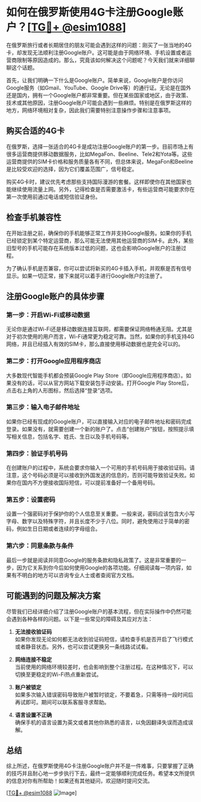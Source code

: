 # 如何在俄罗斯使用4G卡注册Google账户？[[TG💪+ @esim1088](https://t.me/s/esim1088)]

在俄罗斯旅行或者长期居住的朋友可能会遇到这样的问题：刚买了一张当地的4G卡，却发现无法顺利注册Google账户。这可能是由于网络环境、手机设置或者运营商限制等原因造成的。那么，究竟该如何解决这个问题呢？今天我们就来详细聊聊这个话题。

首先，让我们明确一下什么是Google账户。简单来说，Google账户是你访问Google服务（如Gmail、YouTube、Google Drive等）的通行证。无论是在国外还是国内，拥有一个Google账户都非常重要。但在某些国家或地区，由于政策、技术或其他原因，注册Google账户可能会遇到一些麻烦。特别是在俄罗斯这样的地方，网络环境相对复杂，因此我们需要特别注意操作步骤和注意事项。

## 购买合适的4G卡

在俄罗斯，选择一张适合的4G卡是成功注册Google账户的第一步。目前市场上有很多运营商提供移动数据服务，比如MegaFon、Beeline、Tele2和Yota等。这些运营商提供的SIM卡价格和服务质量各有不同，但总体来说，MegaFon和Beeline是比较受欢迎的选择，因为它们覆盖范围广，信号稳定。

购买4G卡时，建议优先考虑那些支持国际漫游的套餐。这样即使你在其他国家也能继续使用流量上网。另外，记得检查是否需要激活卡，有些运营商可能要求你在第一次使用前通过电话或短信验证身份。

## 检查手机兼容性

在开始注册之前，确保你的手机能够正常工作并支持Google服务。如果你的手机已经锁定到某个特定运营商，那么可能无法使用其他运营商的SIM卡。此外，某些旧型号的手机可能存在系统版本过低的问题，这也会影响Google账户的注册过程。

为了确认手机是否兼容，你可以尝试将新买的4G卡插入手机，并观察是否有信号显示。如果一切正常，接下来就可以着手进行Google账户的注册了。

## 注册Google账户的具体步骤

### 第一步：开启Wi-Fi或移动数据

无论你是通过Wi-Fi还是移动数据连接互联网，都需要保证网络畅通无阻。尤其是对于初次使用的用户而言，Wi-Fi通常更为稳定可靠。当然，如果你的手机支持4G网络，并且已经插入有效的SIM卡，那么直接使用移动数据也是完全可以的。

### 第二步：打开Google应用程序商店

大多数现代智能手机都会预装Google Play Store（即Google应用程序商店）。如果没有的话，可以从官方网站下载安装包手动安装。打开Google Play Store后，点击右上角的人形图标，然后选择“登录”选项。

### 第三步：输入电子邮件地址

如果你已经有现成的Google账户，可以直接输入对应的电子邮件地址和密码完成登录。如果没有，就需要创建一个新的账户了。点击“创建账户”按钮，按照提示填写相关信息，包括名字、姓氏、生日以及手机号码等。

### 第四步：验证手机号码

在创建账户的过程中，系统会要求你输入一个可用的手机号码用于接收验证码。请注意，这个号码必须是可以接收到外国发送的信息的，否则可能导致验证失败。如果你在国内不方便接收国际短信，可以提前准备好一个备用号码。

### 第五步：设置密码

设置一个强密码对于保护你的个人信息至关重要。一般来说，密码应该包含大小写字母、数字以及特殊字符，并且长度不少于八位。同时，避免使用过于简单的密码，例如生日日期或者连续的字母组合。

### 第六步：同意条款与条件

最后一步就是阅读并同意Google的服务条款和隐私政策了。这是非常重要的一步，因为它关系到你今后如何使用Google的各项功能。仔细阅读每一项内容，如果有不明白的地方可以咨询专业人士或者查阅官方文档。

## 可能遇到的问题及解决方案

尽管我们已经详细介绍了注册Google账户的基本流程，但在实际操作中仍然可能会遇到各种各样的问题。以下是一些常见的障碍及其应对方法：

1. **无法接收验证码**  
   如果你发现无论如何都无法收到验证码短信，请检查手机是否开启了飞行模式或者静音状态。另外，也可以尝试更换另一条线路试试看。

2. **网络连接不稳定**  
   当前使用的网络环境较差时，也会影响到整个注册过程。在这种情况下，可以切换至更稳定的Wi-Fi热点重新尝试。

3. **账户被锁定**  
   如果多次输入错误密码导致账户被暂时锁定，不要着急，只需等待一段时间后再试即可。期间可以联系客服寻求帮助。

4. **语言设置不正确**  
   确保手机的语言设置为英文或者其他你熟悉的语言，以免因翻译失误而造成误解。

## 总结

综上所述，在俄罗斯使用4G卡注册Google账户并不是一件难事，只要掌握了正确的技巧并且耐心地一步步执行下去，最终一定能够顺利完成任务。希望本文所提供的信息对你有所帮助！如果还有其他疑问，欢迎随时提问交流。

[[TG💪+ @esim1088](https://t.me/s/esim1088) ![Image](https://i.postimg.cc/4NQfJmqS/Snipaste-2025-05-13-00-14-12.png)]